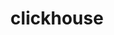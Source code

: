 ---
title: clickhouse
link: https://www.behance.net/gallery/89242733/ClickHouse
link-title: Click to see clickhouse
area: 3d Modeling
description: Creation of a portfolio with 3D modular houses.
---